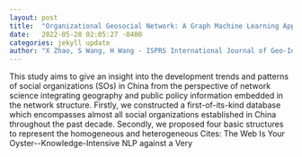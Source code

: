 ```yaml
---
layout: post
title:  "Organizational Geosocial Network: A Graph Machine Learning Approach Integrating Geographic and Public Policy Information for Studying the Development of Social "
date:   2022-05-28 02:05:27 -0400
categories: jekyll update
author: "X Zhao, S Wang, H Wang - ISPRS International Journal of Geo-Information, 2022"
---
```

This study aims to give an insight into the development trends and patterns of social organizations (SOs) in China from the perspective of network science integrating geography and public policy information embedded in the network structure. Firstly, we constructed a first-of-its-kind database which encompasses almost all social organizations established in China throughout the past decade. Secondly, we proposed four basic structures to represent the homogeneous and heterogeneous  Cites: The Web Is Your Oyster--Knowledge-Intensive NLP against a Very